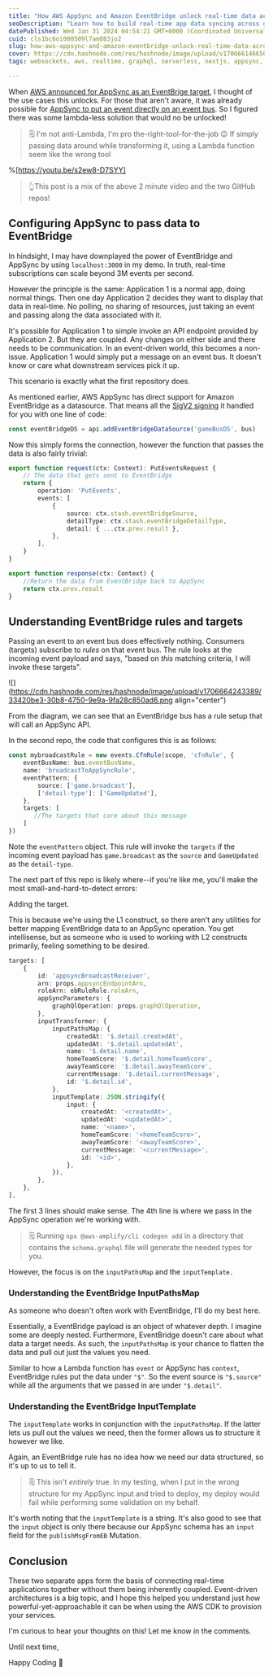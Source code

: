 ```yaml
---
title: "How AWS AppSync and Amazon EventBridge unlock real-time data across domains"
seoDescription: "Learn how to build real-time app data syncing across domains using AWS AppSync and EventBridge to enable live sports scores and notifications."
datePublished: Wed Jan 31 2024 04:54:21 GMT+0000 (Coordinated Universal Time)
cuid: cls1bc6oi000509l7am083jo2
slug: how-aws-appsync-and-amazon-eventbridge-unlock-real-time-data-across-domains
cover: https://cdn.hashnode.com/res/hashnode/image/upload/v1706661466500/76ca7826-d547-4ce6-b719-806ae7ce7c5d.png
tags: websockets, aws, realtime, graphql, serverless, nextjs, appsync, event-driven-architecture, focusotter

---
```


When [AWS announced for AppSync as an EventBrige target](https://aws.amazon.com/about-aws/whats-new/2024/01/amazon-eventbridge-appsync-target-buses/), I thought of the use cases this unlocks. For those that aren't aware, it was already possible for [AppSync to put an event directly on an event bus](https://aws.amazon.com/about-aws/whats-new/2023/04/aws-appsync-publishing-events-amazon-eventbridge/). So I figured there was some lambda-less solution that would no be unlocked!

> 🗒️ I'm not anti-Lambda, I'm pro the-right-tool-for-the-job 😉 If simply passing data around while transforming it, using a Lambda function seem like the wrong tool

%[https://youtu.be/s2ew8-D7SYY] 

> 👆This post is a mix of the above 2 minute video and the two GitHub repos!

## Configuring AppSync to pass data to EventBridge

In hindsight, I may have downplayed the power of EventBridge and AppSync by using `localhost:3000` in my demo. In truth, real-time subscriptions can scale beyond 3M events per second.

However the principle is the same: Application 1 is a normal app, doing normal things. Then one day Application 2 decides they want to display that data in real-time. No polling, no sharing of resources, just taking an event and passing along the data associated with it.

It's possible for Application 1 to simple invoke an API endpoint provided by Application 2. But they are coupled. Any changes on either side and there needs to be communication. In an event-driven world, this becomes a non-issue. Application 1 would simply put a message on an event bus. It doesn't know or care what downstream services pick it up.

This scenario is exactly what the first repository does.

As mentioned earlier, AWS AppSync has direct support for Amazon EventBridge as a datasource. That means all the [SigV2 signing](https://blog.focusotter.com/how-to-invoke-appsync-from-a-lambda-function#heading-how-to-allow-lambda-to-sign-with-sigv4) it handled for you with one line of code:

```typescript
const eventBridgeDS = api.addEventBridgeDataSource('gameBusDS', bus)
```

Now this simply forms the connection, however the function that passes the data is also fairly trivial:

```typescript
export function request(ctx: Context): PutEventsRequest {
	// The data that gets sent to EventBridge
	return {
		operation: 'PutEvents',
		events: [
			{
				source: ctx.stash.eventBridgeSource,
				detailType: ctx.stash.eventBridgeDetailType,
				detail: { ...ctx.prev.result },
			},
		],
	}
}

export function response(ctx: Context) {
	//Return the data from EventBridge back to AppSync
	return ctx.prev.result
}
```

## Understanding EventBridge rules and targets

Passing an event to an event bus does effectively nothing. Consumers (targets) subscribe to *rules* on that event bus. The rule looks at the incoming event payload and says, "based on *this* matching criteria, I will invoke these targets".

![](https://cdn.hashnode.com/res/hashnode/image/upload/v1706664243389/33420be3-30b8-4750-9e9a-9fa28c850ad6.png align="center")

From the diagram, we can see that an EventBridge bus has a rule setup that will call an AppSync API.

In the second repo, the code that configures this is as follows:

```typescript
const mybroadcastRule = new events.CfnRule(scope, 'cfnRule', {
	eventBusName: bus.eventBusName,
	name: 'broadcastToAppSyncRule',
	eventPattern: {
		source: ['game.broadcast'],
		['detail-type']: ['GameUpdated'],
	},
	targets: [
       //The targets that care about this message
    ]
})
```

Note the `eventPattern` object. This rule will invoke the `targets` if the incoming event payload has `game.broadcast` as the `source` and `GameUpdated` as the `detail-type`.

The next part of this repo is likely where--if you're like me, you'll make the most small-and-hard-to-detect errors:

Adding the target.

This is because we're using the L1 construct, so there aren't any utilities for better mapping EventBridge data to an AppSync operation. You get intellisense, but as someone who is used to working with L2 constructs primarily, feeling something to be desired.

```typescript
targets: [
	{
		id: 'appsyncBroadcastReceiver',
		arn: props.appsyncEndpointArn,
		roleArn: ebRuleRole.roleArn,
		appSyncParameters: {
			graphQlOperation: props.graphQlOperation,
		},
		inputTransformer: {
			inputPathsMap: {
				createdAt: '$.detail.createdAt',
				updatedAt: '$.detail.updatedAt',
				name: '$.detail.name',
				homeTeamScore: '$.detail.homeTeamScore',
				awayTeamScore: '$.detail.awayTeamScore',
				currentMessage: '$.detail.currentMessage',
				id: '$.detail.id',
			},
			inputTemplate: JSON.stringify({
				input: {
					createdAt: '<createdAt>',
					updatedAt: '<updatedAt>',
					name: '<name>',
					homeTeamScore: '<homeTeamScore>',
					awayTeamScore: '<awayTeamScore>',
					currentMessage: '<currentMessage>',
					id: '<id>',
				},
			}),
		},
	},
],
```

The first 3 lines should make sense. The 4th line is where we pass in the AppSync operation we're working with.

> 🗒️ Running `npx @aws-amplify/cli codegen add` in a directory that contains the `schema.graphql` file will generate the needed types for you.

However, the focus is on the `inputPathsMap` and the `inputTemplate.`

### Understanding the EventBridge InputPathsMap

As someone who doesn't often work with EventBridge, I'll do my best here.

Essentially, a EventBridge payload is an object of whatever depth. I imagine some are deeply nested. Furthermore, EventBridge doesn't care about what data a target needs. As such, the `inputPathsMap` is your chance to flatten the data and pull out just the values you need.

Similar to how a Lambda function has `event` or AppSync has `context`, EventBridge rules put the data under `"$"`. So the event source is `"$.source"` while all the arguments that we passed in are under `"$.detail"`.

### Understanding the EventBridge InputTemplate

The `inputTemplate` works in conjunction with the `inputPathsMap`. If the latter lets us pull out the values we need, then the former allows us to structure it however we like.

Again, an EventBridge rule has no idea how we need our data structured, so it's up to us to tell it.

> 🗒️ This isn't *entirely* true. In my testing, when I put in the wrong structure for my AppSync input and tried to deploy, my deploy would fail while performing some validation on my behalf.

It's worth noting that the `inputTemplate` is a string. It's also good to see that the `input` object is only there because our AppSync schema has an `input` field for the `publishMsgFromEB` Mutation.

## Conclusion

These two separate apps form the basis of connecting real-time applications together without them being inherently coupled. Event-driven architectures is a big topic, and I hope this helped you understand just how powerful-yet-approachable it can be when using the AWS CDK to provision your services.

I'm curious to hear your thoughts on this! Let me know in the comments.

Until next time,

Happy Coding 🦦